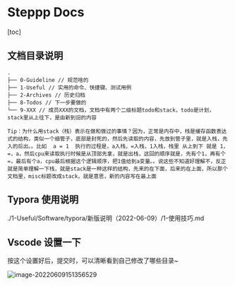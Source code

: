 # Steppp Docs

[toc]

## 文档目录说明

```
.
├── 0-Guideline // 规范啥的
├── 1-Useful // 实用的命令、快捷键、测试用例
├── 2-Archives // 历史归档
├── 8-Todos // 下一步要做的
└── 9-XXX // 成员XXX的文档，文档中有两个二级标题todo和stack，todo是计划，stack里从上往下，是由新到旧的内容

Tip：为什么用stack（栈）表示在做和做过的事情？因为，正常是内存中，栈是缓存函数表达式的结构，类似一个细管子，底部是封死的，然后先读取的内容，先放到管子里，就是入栈，先入的后出。。比如  a = 1  执行的过程是，a入栈，=入栈，1入栈，栈里 从上到下 就是 1，=，a，然后cpu来读取执行时候是从顶部先拿，就是出栈，这回的顺序就是，先有个1，再有个=，最后有个a，cpu最后根据这个逻辑顺序，把1值给到a变量。。说这些不知道好理解不，反正就是简单理解一下栈，就是stack是一种这样的结构，先来的在下面，后来的在上面，所以那个文档里，misc标题改成stack，就是意思，新的内容写在最上面
```

## Typora 使用说明

./1-Useful/Software/typora/新版说明（2022-06-09）/1-使用技巧.md

## Vscode 设置一下

按这个设置好后，提交时，可以清晰看到自己修改了哪些目录~

![image-20220609151356529](https://raw.githubusercontent.com/vacrain/typora_img/main/2022/2022-06-09_15-13-56_image-20220609151356529.png)
